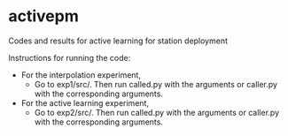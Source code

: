 # activepm
Codes and results for active learning for station deployment

Instructions for running the code:
* For the interpolation experiment,
    * Go to exp1/src/. Then run called.py with the arguments or caller.py with the corresponding arguments.
* For the active learning experiment,
    * Go to exp2/src/. Then run called.py with the arguments or caller.py with the corresponding arguments.
